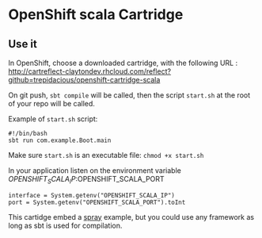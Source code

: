 # OpenShift scala Cartridge

## Use it

In OpenShift, choose a downloaded cartridge, with the following URL : http://cartreflect-claytondev.rhcloud.com/reflect?github=trepidacious/openshift-cartridge-scala

On git push, `sbt compile` will be called, then the script `start.sh` at the root of your repo will be called.

Example of `start.sh` script:

    #!/bin/bash
    sbt run com.example.Boot.main

Make sure `start.sh` is an executable file: `chmod +x start.sh` 

In your application listen on the environment variable $OPENSHIFT_SCALA_IP:$OPENSHIFT_SCALA_PORT

    interface = System.getenv("OPENSHIFT_SCALA_IP")
    port = System.getenv("OPENSHIFT_SCALA_PORT").toInt

This cartidge embed a [spray](https://github.com/spray/spray-template) example, but you could use any framework as long as sbt is used for compilation.

